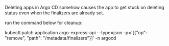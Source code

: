 Deleting apps in Argo CD somehow causes the app to get stuck on deleting status even when the finalizers are already set.

run the command below for cleanup:

kubectl patch application argo-express-api --type=json -p='[{"op": "remove", "path": "/metadata/finalizers"}]' -n argocd